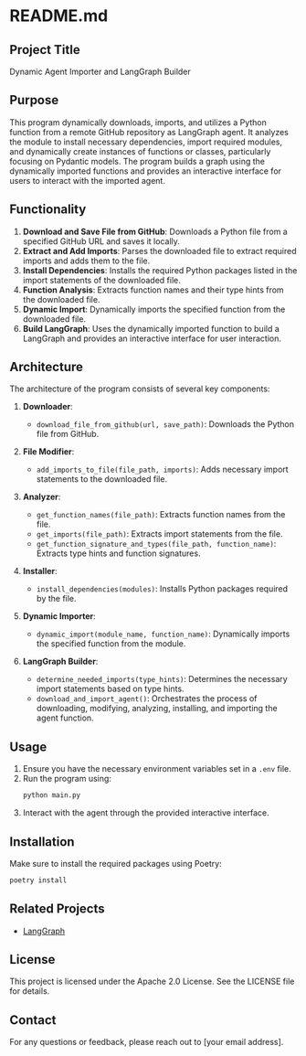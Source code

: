 # README.md

## Project Title

Dynamic Agent Importer and LangGraph Builder

## Purpose

This program dynamically downloads, imports, and utilizes a Python function from a remote GitHub repository as LangGraph agent. It analyzes the module to install necessary dependencies, import required modules, and dynamically create instances of functions or classes, particularly focusing on Pydantic models. The program builds a graph using the dynamically imported functions and provides an interactive interface for users to interact with the imported agent.

## Functionality

1. **Download and Save File from GitHub**: Downloads a Python file from a specified GitHub URL and saves it locally.
2. **Extract and Add Imports**: Parses the downloaded file to extract required imports and adds them to the file.
3. **Install Dependencies**: Installs the required Python packages listed in the import statements of the downloaded file.
4. **Function Analysis**: Extracts function names and their type hints from the downloaded file.
5. **Dynamic Import**: Dynamically imports the specified function from the downloaded file.
6. **Build LangGraph**: Uses the dynamically imported function to build a LangGraph and provides an interactive interface for user interaction.

## Architecture

The architecture of the program consists of several key components:

1. **Downloader**:
    - `download_file_from_github(url, save_path)`: Downloads the Python file from GitHub.

2. **File Modifier**:
    - `add_imports_to_file(file_path, imports)`: Adds necessary import statements to the downloaded file.

3. **Analyzer**:
    - `get_function_names(file_path)`: Extracts function names from the file.
    - `get_imports(file_path)`: Extracts import statements from the file.
    - `get_function_signature_and_types(file_path, function_name)`: Extracts type hints and function signatures.

4. **Installer**:
    - `install_dependencies(modules)`: Installs Python packages required by the file.

5. **Dynamic Importer**:
    - `dynamic_import(module_name, function_name)`: Dynamically imports the specified function from the module.

6. **LangGraph Builder**:
    - `determine_needed_imports(type_hints)`: Determines the necessary import statements based on type hints.
    - `download_and_import_agent()`: Orchestrates the process of downloading, modifying, analyzing, installing, and importing the agent function.

## Usage

1. Ensure you have the necessary environment variables set in a `.env` file.
2. Run the program using:
    ```bash
    python main.py
    ```
3. Interact with the agent through the provided interactive interface.

## Installation

Make sure to install the required packages using Poetry:
```bash
poetry install
```

## Related Projects

- [LangGraph](https://github.com/langchain-ai/langgraph)

## License

This project is licensed under the Apache 2.0 License. See the LICENSE file for details.

## Contact

For any questions or feedback, please reach out to [your email address].